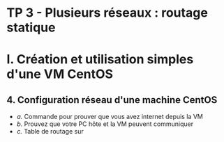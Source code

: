 # TP 3 - Plusieurs réseaux : routage statique
# I. Création et utilisation simples d'une VM CentOS
## 4. Configuration réseau d'une machine CentOS

-   _a._  Commande pour prouver que vous avez internet depuis la VM
-   _b._  Prouvez que votre PC hôte et la VM peuvent communiquer
-   _c._ Table de routage  sur
<!--stackedit_data:
eyJoaXN0b3J5IjpbLTQ4MzAzNjM2MiwtMjA4ODc0NjYxMiw3Mz
A5OTgxMTZdfQ==
-->
